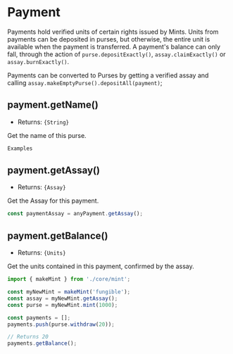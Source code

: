 # Payment
Payments hold verified units of certain rights issued by Mints. Units from payments can be deposited in purses, but otherwise, the entire unit is available when the payment is transferred. A payment's balance can only fall, through the action of `purse.depositExactly()`, `assay.claimExactly()` or `assay.burnExactly()`.

Payments can be converted to Purses by getting a verified assay and calling `assay.makeEmptyPurse().depositAll(payment)`;

## payment.getName()
- Returns: `{String}`

Get the name of this purse.

```js
Examples
```

## payment.getAssay()
- Returns: `{Assay}`

Get the Assay for this payment.

```js
const paymentAssay = anyPayment.getAssay();
```

## payment.getBalance()
- Returns: `{Units}`

Get the units contained in this payment, confirmed by the assay.

```js
import { makeMint } from './core/mint';

const myNewMint = makeMint('fungible');
const assay = myNewMint.getAssay();
const purse = myNewMint.mint(1000);

const payments = [];
payments.push(purse.withdraw(20));

// Returns 20
payments.getBalance();
```